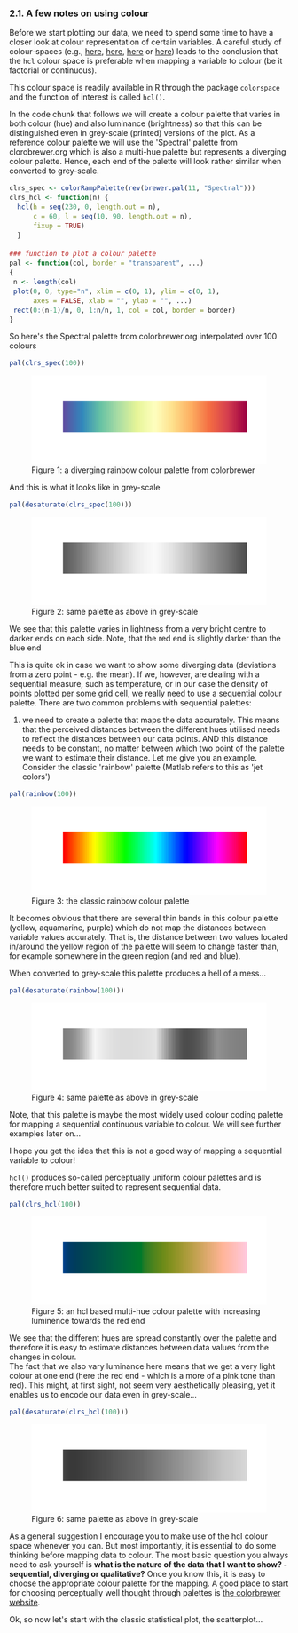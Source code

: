 

### 2.1. A few notes on using colour

Before we start plotting our data, we need to spend some time to have a closer look at colour representation of certain variables. A careful study of colour-spaces (e.g., [here](http://statmath.wu.ac.at/~zeileis/papers/Zeileis+Hornik+Murrell-2009.pdf), [here](http://hclwizard.org/hcl-color-scheme/), [here](http://vis4.net/blog/posts/avoid-equidistant-hsv-colors/) or [here](https://en.wikipedia.org/wiki/HSL_and_HSV)) leads to the conclusion that the ```hcl``` colour space is preferable when mapping a variable to colour (be it factorial or continuous).

This colour space is readily available in R through the package ```colorspace``` and the function of interest is called ```hcl()```.

In the code chunk that follows we will create a colour palette that varies in both colour (hue) and also luminance (brightness) so that this can be distinguished even in grey-scale (printed) versions of the plot. As a reference colour palette we will use the 'Spectral' palette from clorobrewer.org which is also a multi-hue palette but represents a diverging colour palette. Hence, each end of the palette will look rather similar when converted to grey-scale. 


```r
clrs_spec <- colorRampPalette(rev(brewer.pal(11, "Spectral")))
clrs_hcl <- function(n) {
  hcl(h = seq(230, 0, length.out = n), 
      c = 60, l = seq(10, 90, length.out = n), 
      fixup = TRUE)
  }

### function to plot a colour palette
pal <- function(col, border = "transparent", ...)
{
 n <- length(col)
 plot(0, 0, type="n", xlim = c(0, 1), ylim = c(0, 1),
      axes = FALSE, xlab = "", ylab = "", ...)
 rect(0:(n-1)/n, 0, 1:n/n, 1, col = col, border = border)
}
```

So here's the Spectral palette from colorbrewer.org interpolated over 100 colours


```r
pal(clrs_spec(100))
```

<figure><img src="../../book_figures/spectr pal.png"><figcaption>Figure 1: a diverging rainbow colour palette from colorbrewer</figcaption></figure>

And this is what it looks like in grey-scale


```r
pal(desaturate(clrs_spec(100)))
```

<figure><img src="../../book_figures/spectr pal grey.png"><figcaption>Figure 2: same palette as above in grey-scale</figcaption></figure>

We see that this palette varies in lightness from a very bright centre to darker ends on each side. Note, that the red end is slightly darker than the blue end

This is quite ok in case we want to show some diverging data (deviations from a zero point - e.g. the mean). If we, however, are dealing with a sequential measure, such as temperature, or in our case the density of points plotted per some grid cell, we really need to use a sequential colour palette. There are two common problems with sequential palettes:

1. we need to create a palette that maps the data accurately. This means that the perceived distances between the different hues utilised needs to reflect the distances between our data points. AND this distance needs to be constant, no matter between which two point of the palette we want to estimate their distance. Let me give you an example. Consider the classic 'rainbow' palette (Matlab refers to this as 'jet colors')


```r
pal(rainbow(100))
```

<figure><img src="../../book_figures/rainb pal.png"><figcaption>Figure 3: the classic rainbow colour palette</figcaption></figure>

It becomes obvious that there are several thin bands in this colour palette (yellow, aquamarine, purple) which do not map the distances between variable values accurately. That is, the distance between two values located in/around the yellow region of the palette will seem to change faster than, for example somewhere in the green region (and red and blue).

When converted to grey-scale this palette produces a hell of a mess...


```r
pal(desaturate(rainbow(100)))
```

<figure><img src="../../book_figures/rainb pal grey.png"><figcaption>Figure 4: same palette as above in grey-scale</figcaption></figure>

Note, that this palette is maybe the most widely used colour coding palette for mapping a sequential continuous variable to colour. We will see further examples later on...

I hope you get the idea that this is not a good way of mapping a sequential variable to colour!

```hcl()``` produces so-called perceptually uniform colour palettes and is therefore much better suited to represent sequential data.


```r
pal(clrs_hcl(100))
```

<figure><img src="../../book_figures/hcl pal.png"><figcaption>Figure 5: an hcl based multi-hue colour palette with increasing luminence towards the red end</figcaption></figure>

We see that the different hues are spread constantly over the palette and therefore it is easy to estimate distances between data values from the changes in colour.   
The fact that we also vary luminance here means that we get a very light colour at one end (here the red end - which is a more of a pink tone than red). This might, at first sight, not seem very aesthetically pleasing, yet it enables us to encode our data even in grey-scale...


```r
pal(desaturate(clrs_hcl(100)))
```

<figure><img src="../../book_figures/hcl pal grey.png"><figcaption>Figure 6: same palette as above in grey-scale</figcaption></figure>

As a general suggestion I encourage you to make use of the hcl colour space whenever you can. But most importantly, it is essential to do some thinking before mapping data to colour. The most basic question you always need to ask yourself is **what is the nature of the data that I want to show? - sequential, diverging or qualitative?** Once you know this, it is easy to choose the appropriate colour palette for the mapping. A good place to start for choosing perceptually well thought through palettes is [the colorbrewer website](http://www.colorbrewer2.org).

Ok, so now let's start with the classic statistical plot, the scatterplot...
